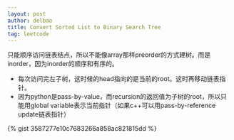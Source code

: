 ```yaml
---
layout: post
author: delbao
title: Convert Sorted List to Binary Search Tree
tag: leetcode
---
```


只能顺序访问链表结点，所以不能像array那样preorder的方式建树。而是inorder，因为inorder的顺序和有序的。
 
- 每次访问完左子树，这时候的head指向的是当前的root。这时再移动链表指针。
- 因为python是pass-by-value，而recursion的返回值为子树的root，所以只能用global variable表示当前指针（如果c++可以用pass-by-reference update链表指针）
 
 {% gist 3587277e10c7683266a858ac821815dd %}
